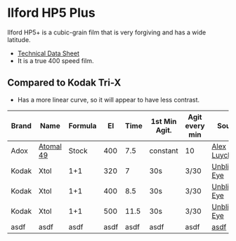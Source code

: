 # Ilford HP5 Plus

Ilford HP5+ is a cubic-grain film that is very forgiving and has a wide latitude.

* [Technical Data Sheet](./resources/ilford_hp5.md)
* It is a true 400 speed film.

## Compared to Kodak Tri-X

* Has a more linear curve, so it will appear to have less contrast.


<table>
    <thead>
        <tr>
            <th>Brand</th>
            <th>Name</th>
            <th>Formula</th>
            <th>EI</th>
            <th>Time</th>
            <th>1st Min Agit.</th>
            <th>Agit every min</th>
            <th>Source</th>
            <th>Tested</th>
        </tr>
    </thead>
    <tbody>
        <tr>
            <td>Adox</td>
            <td><a href="../bw_developers/adox_atomal_49.md">Atomal 49</td>
            <td>Stock</td>
            <td>400</td>
            <td>7.5</td>
            <td>constant</td>
            <td>10</td>
            <td><a href="http://www.alexluyckx.com/blog/2021/11/22/developer-review-blog-no-23-adox-atomal-49/">Alex Luyckx</a></td>
            <td></td>
        </tr>
        <tr>
            <td>Kodak</td>
            <td>Xtol</td>
            <td>1+1</td>
            <td>320</td>
            <td>7</td>
            <td>30s</td>
            <td>3/30</td>
            <td><a href="https://unblinkingeye.com/Articles/Times/HP5/hp5.html">Unblinking Eye</a></td>
            <td></td>
        </tr>
        <tr>
            <td>Kodak</td>
            <td>Xtol</td>
            <td>1+1</td>
            <td>400</td>
            <td>8.5</td>
            <td>30s</td>
            <td>3/30</td>
            <td><a href="https://unblinkingeye.com/Articles/Times/HP5/hp5.html">Unblinking Eye</a></td>
            <td></td>
        </tr>
        <tr>
            <td>Kodak</td>
            <td>Xtol</td>
            <td>1+1</td>
            <td>500</td>
            <td>11.5</td>
            <td>30s</td>
            <td>3/30</td>
            <td><a href="https://unblinkingeye.com/Articles/Times/HP5/hp5.html">Unblinking Eye</a></td>
            <td></td>
        </tr>
        <tr>
            <td>asdf</td>
            <td>asdf</td>
            <td>asdf</td>
            <td>asdf</td>
            <td>asdf</td>
            <td>asdf</td>
            <td>asdf</td>
            <td><a href="hasdfasdf">asdf</a></td>
            <td></td>
        </tr>
    </tbody>
</table>